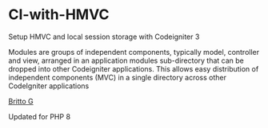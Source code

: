 # CI-with-HMVC
Setup HMVC and local session storage with Codeigniter 3

Modules are groups of independent components, typically model, controller and view, arranged in an application modules sub-directory that can be dropped into other Codeigniter applications. This allows easy distribution of independent components (MVC) in a single directory across other CodeIgniter applications

<a href ="http://sjce.org"> Britto G</a>

Updated for PHP 8
